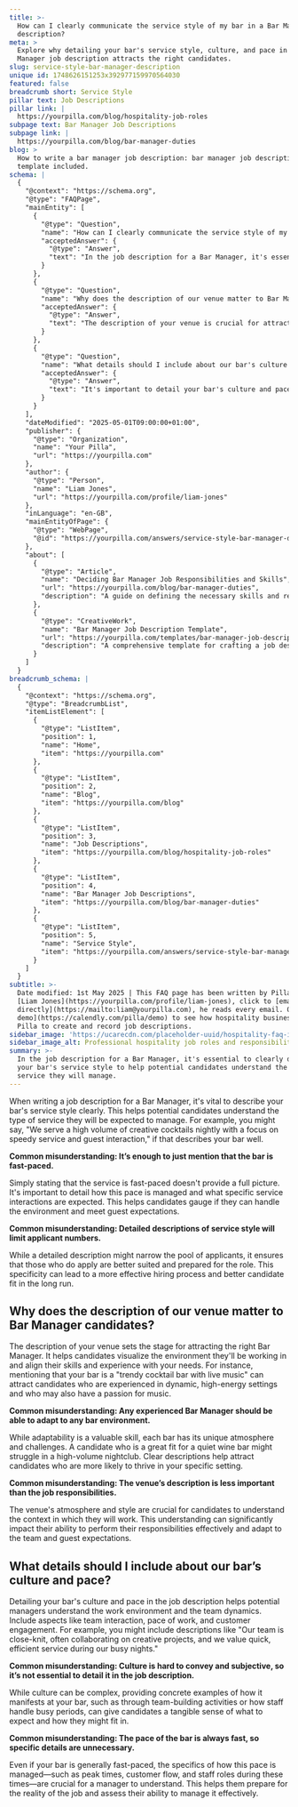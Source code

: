 ```yaml
---
title: >-
  How can I clearly communicate the service style of my bar in a Bar Manager job
  description?
meta: >
  Explore why detailing your bar's service style, culture, and pace in a Bar
  Manager job description attracts the right candidates.
slug: service-style-bar-manager-description
unique id: 1748626151253x392977159970564030
featured: false
breadcrumb short: Service Style
pillar text: Job Descriptions
pillar link: |
  https://yourpilla.com/blog/hospitality-job-roles
subpage text: Bar Manager Job Descriptions
subpage link: |
  https://yourpilla.com/blog/bar-manager-duties
blog: >
  How to write a bar manager job description: bar manager job description
  template included.
schema: |
  {
    "@context": "https://schema.org",
    "@type": "FAQPage",
    "mainEntity": [
      {
        "@type": "Question",
        "name": "How can I clearly communicate the service style of my bar in a Bar Manager job description?",
        "acceptedAnswer": {
          "@type": "Answer",
          "text": "In the job description for a Bar Manager, it's essential to clearly describe your bar's service style to help potential candidates understand the type of service they will manage. For example, specifying 'We serve a high volume of creative cocktails nightly with a focus on speedy service and guest interaction' gives a clear picture of what the role entails. A detailed description aids candidates in assessing if they can handle the environment and meet guest expectations."
        }
      },
      {
        "@type": "Question",
        "name": "Why does the description of our venue matter to Bar Manager candidates?",
        "acceptedAnswer": {
          "@type": "Answer",
          "text": "The description of your venue is crucial for attracting the right Bar Manager by helping candidates visualize the work environment and determining if their skills and experiences are suitable for your needs. Descriptions like 'trendy cocktail bar with live music' appeal to candidates experienced in dynamic settings and indicate the venue's atmosphere."
        }
      },
      {
        "@type": "Question",
        "name": "What details should I include about our bar's culture and pace in the job description?",
        "acceptedAnswer": {
          "@type": "Answer",
          "text": "It's important to detail your bar's culture and pace to provide potential managers with insight into the work environment and team dynamics. Include information about team interaction, pace of work, and custome engagement. For example, 'Our team is close-knit and collaborates on projects, valuing quick, efficient service during busy nights' effectively conveys the expectations."
        }
      }
    ],
    "dateModified": "2025-05-01T09:00:00+01:00",
    "publisher": {
      "@type": "Organization",
      "name": "Your Pilla",
      "url": "https://yourpilla.com"
    },
    "author": {
      "@type": "Person",
      "name": "Liam Jones",
      "url": "https://yourpilla.com/profile/liam-jones"
    },
    "inLanguage": "en-GB",
    "mainEntityOfPage": {
      "@type": "WebPage",
      "@id": "https://yourpilla.com/answers/service-style-bar-manager-description"
    },
    "about": [
      {
        "@type": "Article",
        "name": "Deciding Bar Manager Job Responsibilities and Skills",
        "url": "https://yourpilla.com/blog/bar-manager-duties",
        "description": "A guide on defining the necessary skills and responsibilities for a Bar Manager position."
      },
      {
        "@type": "CreativeWork",
        "name": "Bar Manager Job Description Template",
        "url": "https://yourpilla.com/templates/bar-manager-job-description",
        "description": "A comprehensive template for crafting a job description for a Bar Manager, outlining key duties and requirements."
      }
    ]
  }
breadcrumb_schema: |
  {
    "@context": "https://schema.org",
    "@type": "BreadcrumbList",
    "itemListElement": [
      {
        "@type": "ListItem",
        "position": 1,
        "name": "Home",
        "item": "https://yourpilla.com"
      },
      {
        "@type": "ListItem",
        "position": 2,
        "name": "Blog",
        "item": "https://yourpilla.com/blog"
      },
      {
        "@type": "ListItem",
        "position": 3,
        "name": "Job Descriptions",
        "item": "https://yourpilla.com/blog/hospitality-job-roles"
      },
      {
        "@type": "ListItem",
        "position": 4,
        "name": "Bar Manager Job Descriptions",
        "item": "https://yourpilla.com/blog/bar-manager-duties"
      },
      {
        "@type": "ListItem",
        "position": 5,
        "name": "Service Style",
        "item": "https://yourpilla.com/answers/service-style-bar-manager-description"
      }
    ]
  }
subtitle: >-
  Date modified: 1st May 2025 | This FAQ page has been written by Pilla Founder,
  [Liam Jones](https://yourpilla.com/profile/liam-jones), click to [email Liam
  directly](https://mailto:liam@yourpilla.com), he reads every email. Or [book a
  demo](https://calendly.com/pilla/demo) to see how hospitality businesses use
  Pilla to create and record job descriptions.
sidebar_image: 'https://ucarecdn.com/placeholder-uuid/hospitality-faq-image.jpg'
sidebar_image_alt: Professional hospitality job roles and responsibilities
summary: >-
  In the job description for a Bar Manager, it's essential to clearly describe
  your bar's service style to help potential candidates understand the type of
  service they will manage.
---
```

When writing a job description for a Bar Manager, it's vital to describe your bar's service style clearly. This helps potential candidates understand the type of service they will be expected to manage. For example, you might say, "We serve a high volume of creative cocktails nightly with a focus on speedy service and guest interaction," if that describes your bar well.

**Common misunderstanding: It’s enough to just mention that the bar is fast-paced.**

Simply stating that the service is fast-paced doesn't provide a full picture. It's important to detail how this pace is managed and what specific service interactions are expected. This helps candidates gauge if they can handle the environment and meet guest expectations.

**Common misunderstanding: Detailed descriptions of service style will limit applicant numbers.**

While a detailed description might narrow the pool of applicants, it ensures that those who do apply are better suited and prepared for the role. This specificity can lead to a more effective hiring process and better candidate fit in the long run.

## Why does the description of our venue matter to Bar Manager candidates?

The description of your venue sets the stage for attracting the right Bar Manager. It helps candidates visualize the environment they'll be working in and align their skills and experience with your needs. For instance, mentioning that your bar is a "trendy cocktail bar with live music" can attract candidates who are experienced in dynamic, high-energy settings and who may also have a passion for music.

**Common misunderstanding: Any experienced Bar Manager should be able to adapt to any bar environment.**

While adaptability is a valuable skill, each bar has its unique atmosphere and challenges. A candidate who is a great fit for a quiet wine bar might struggle in a high-volume nightclub. Clear descriptions help attract candidates who are more likely to thrive in your specific setting.

**Common misunderstanding: The venue’s description is less important than the job responsibilities.**

The venue's atmosphere and style are crucial for candidates to understand the context in which they will work. This understanding can significantly impact their ability to perform their responsibilities effectively and adapt to the team and guest expectations.

## What details should I include about our bar’s culture and pace?

Detailing your bar's culture and pace in the job description helps potential managers understand the work environment and the team dynamics. Include aspects like team interaction, pace of work, and customer engagement. For example, you might include descriptions like "Our team is close-knit, often collaborating on creative projects, and we value quick, efficient service during our busy nights."

**Common misunderstanding: Culture is hard to convey and subjective, so it’s not essential to detail it in the job description.**

While culture can be complex, providing concrete examples of how it manifests at your bar, such as through team-building activities or how staff handle busy periods, can give candidates a tangible sense of what to expect and how they might fit in.

**Common misunderstanding: The pace of the bar is always fast, so specific details are unnecessary.**

Even if your bar is generally fast-paced, the specifics of how this pace is managed—such as peak times, customer flow, and staff roles during these times—are crucial for a manager to understand. This helps them prepare for the reality of the job and assess their ability to manage it effectively.

